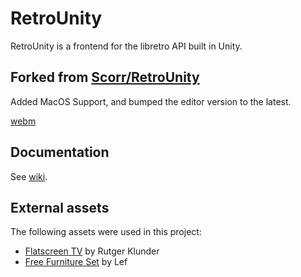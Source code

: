# RetroUnity
RetroUnity is a frontend for the libretro API built in Unity.

## Forked from [Scorr/RetroUnity](https://github.com/Scorr/RetroUnity)

Added MacOS Support, and bumped the editor version to the latest.

[webm](https://gfycat.com/PresentUnconsciousAmberpenshell)

## Documentation
See [wiki](https://github.com/Scorr/RetroUnity/wiki).

## External assets
The following assets were used in this project:
* [Flatscreen TV](https://www.assetstore.unity3d.com/en/#!/content/9721) by Rutger Klunder
* [Free Furniture Set](https://www.assetstore.unity3d.com/en/#!/content/26678) by Lef

